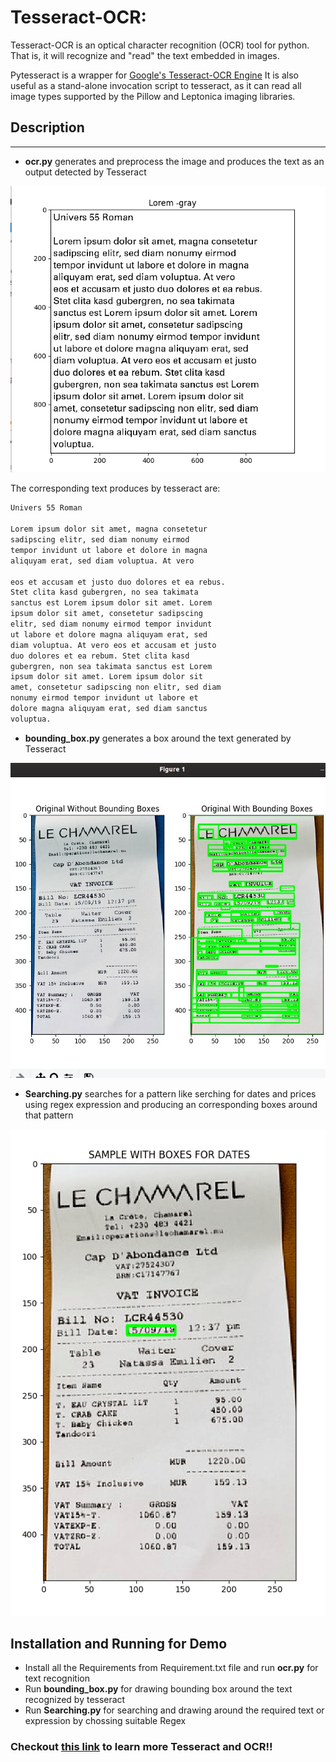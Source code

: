 # Tesseract-OCR: 

Tesseract-OCR is an optical character recognition (OCR) tool for python. That is, it will recognize and "read" the text embedded in images.

Pytesseract is a wrapper for [Google's Tesseract-OCR Engine](https://github.com/tesseract-ocr/tesseract)
It is also useful as a stand-alone invocation script to tesseract, as it can read all image types
supported by the Pillow and Leptonica imaging libraries.

## Description
-----------
* **ocr.py**  generates and preprocess the image and produces the text as an output detected by Tesseract
<p>
    <img src="pic2.png">
</p>
The corresponding text produces by tesseract are:

```bash
Univers 55 Roman

Lorem ipsum dolor sit amet, magna consetetur
sadipscing elitr, sed diam nonumy eirmod
tempor invidunt ut labore et dolore in magna
aliquyam erat, sed diam voluptua. At vero

eos et accusam et justo duo dolores et ea rebus.
Stet clita kasd gubergren, no sea takimata
sanctus est Lorem ipsum dolor sit amet. Lorem
ipsum dolor sit amet, consetetur sadipscing
elitr, sed diam nonumy eirmod tempor invidunt
ut labore et dolore magna aliquyam erat, sed
diam voluptua. At vero eos et accusam et justo
duo dolores et ea rebum. Stet clita kasd
gubergren, non sea takimata sanctus est Lorem
ipsum dolor sit amet. Lorem ipsum dolor sit
amet, consetetur sadipscing non elitr, sed diam
nonumy eirmod tempor invidunt ut labore et
dolore magna aliquyam erat, sed diam sanctus
voluptua.
```
* **bounding_box.py**  generates a box around the text generated by Tesseract
<p>
    <img src="pic1.png">
</p>

* **Searching.py** searches for a pattern like serching for dates and prices using regex expression and producing an corresponding boxes around that pattern
<p>
    <img src="pic3.png">
</p>

## Installation and Running for Demo
* Install all the Requirements from Requirement.txt file and run **ocr.py** for text recognition
* Run **bounding_box.py** for drawing bounding box around the text recognized by tesseract
* Run **Searching.py** for searching and drawing around the required text or expression by chossing suitable Regex

### Checkout [this link](https://www.pyimagesearch.com/2017/07/10/using-tesseract-ocr-python/) to learn more Tesseract and OCR!!


